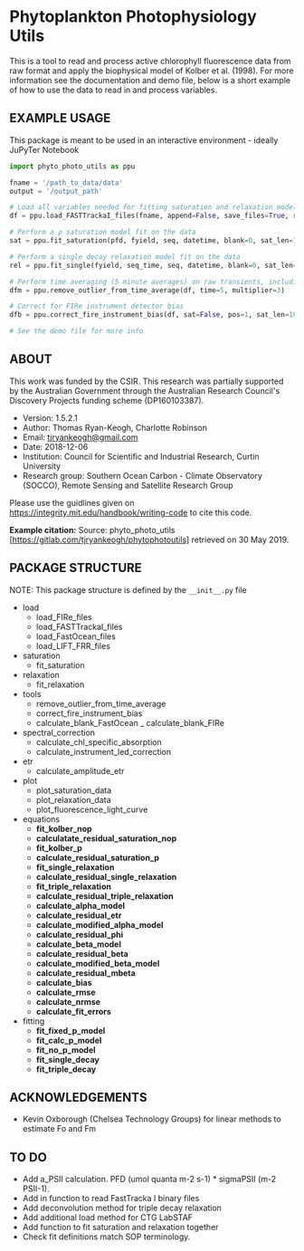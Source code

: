Phytoplankton Photophysiology Utils
===================================

This is a tool to read and process active chlorophyll fluorescence data from raw format and apply the biophysical model of Kolber et al. (1998).
For more information see the documentation and demo file, below is a short example of how to use the data to read in and process variables.


EXAMPLE USAGE
-------------
This package is meant to be used in an interactive environment - ideally JuPyTer Notebook

```python
import phyto_photo_utils as ppu

fname = '/path_to_data/data'
output = '/output_path'

# Load all variables needed for fitting saturation and relaxation models
df = ppu.load_FASTTrackaI_files(fname, append=False, save_files=True, res_path=output, seq_len=120, irrad=545.62e10)

# Perform a ρ saturation model fit on the data
sat = ppu.fit_saturation(pfd, fyield, seq, datetime, blank=0, sat_len=100, skip=0, ro_lims=[0.0,1.0], sig_lims =[100,2200])

# Perform a single decay relaxation model fit on the data
rel = ppu.fit_single(fyield, seq_time, seq, datetime, blank=0, sat_len=100, rel_len=40, single_decay=True, bounds=True, tau_lims=[100, 50000])

# Perform time averaging (5 minute averages) on raw transients, including the removal of outliers (mean + stdev * 3)
dfm = ppu.remove_outlier_from_time_average(df, time=5, multiplier=3)

# Correct for FIRe instrument detector bias
dfb = ppu.correct_fire_instrument_bias(df, sat=False, pos=1, sat_len=100)

# See the demo file for more info
```


ABOUT
-----
This work was funded by the CSIR. This research was partially supported by the Australian Government through the Australian Research Council's Discovery Projects funding scheme (DP160103387).

- Version: 1.5.2.1
- Author:  Thomas Ryan-Keogh, Charlotte Robinson
- Email:   tjryankeogh@gmail.com
- Date:    2018-12-06
- Institution: Council for Scientific and Industrial Research, Curtin University
- Research group: Southern Ocean Carbon - Climate Observatory (SOCCO), Remote Sensing and Satellite Research Group

Please use the guidlines given on https://integrity.mit.edu/handbook/writing-code to cite this code.

**Example citation:**
Source: phyto_photo_utils [https://gitlab.com/tjryankeogh/phytophotoutils] retrieved on 30 May 2019.

PACKAGE STRUCTURE
-----------------
NOTE: This package structure is defined by the `__init__.py` file
- load
	- load_FIRe_files
	- load_FASTTrackaI_files
	- load_FastOcean_files
	- load_LIFT_FRR_files
- saturation
	- fit_saturation
- relaxation
	- fit_relaxation
- tools
	- remove_outlier_from_time_average
	- correct_fire_instrument_bias
	- calculate_blank_FastOcean
	_ calculate_blank_FIRe
- spectral_correction
	- calculate_chl_specific_absorption
	- calculate_instrument_led_correction
- etr
	- calculate_amplitude_etr
- plot
	- plot_saturation_data
	- plot_relaxation_data
	- plot_fluorescence_light_curve
- equations
	- __fit_kolber_nop__
	- __calculatate_residual_saturation_nop__
	- __fit_kolber_p__
	- __calculate_residual_saturation_p__
	- __fit_single_relaxation__
	- __calculate_residual_single_relaxation__
	- __fit_triple_relaxation__
	- __calculate_residual_triple_relaxation__
	- __calculate_alpha_model__
	- __calculate_residual_etr__
	- __calculate_modified_alpha_model__
	- __calculate_residual_phi__
	- __calculate_beta_model__
	- __calculate_residual_beta__
	- __calculate_modified_beta_model__
	- __calculate_residual_mbeta__
	- __calculate_bias__
	- __calculate_rmse__
	- __calculate_nrmse__
	- __calculate_fit_errors__
- fitting
	- __fit_fixed_p_model__
	- __fit_calc_p_model__
	- __fit_no_p_model__
	- __fit_single_decay__
	- __fit_triple_decay__


ACKNOWLEDGEMENTS
----------------
- Kevin Oxborough (Chelsea Technology Groups) for linear methods to estimate Fo and Fm


TO DO
-----
- Add a_PSII calculation. PFD (umol quanta m-2 s-1) * sigmaPSII (m-2 PSII-1).
- Add in function to read FastTracka I binary files
- Add deconvolution method for triple decay relaxation
- Add additional load method for CTG LabSTAF
- Add function to fit saturation and relaxation together
- Check fit definitions match SOP terminology.
